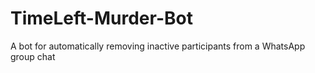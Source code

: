 # TimeLeft-Murder-Bot
A bot for automatically removing inactive participants from a WhatsApp group chat
